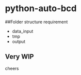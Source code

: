 # python-auto-bcd

##Folder structure requirement

- data_input
- tmp
- output


## Very WIP

cheers
